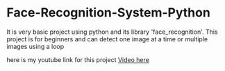 # Face-Recognition-System-Python
It is very basic project using python and its library 'face_recognition'. This project is for beginners and can detect one image at a time or multiple images using a 
loop

here is my youtube link for this project [Video here](https://youtu.be/EPKXSWyWGNI)
